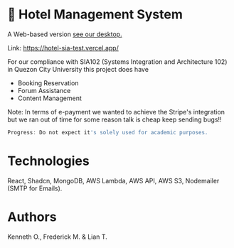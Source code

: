 # 🏩 Hotel Management System

A Web-based version [see our desktop.](https://github.com/itgauy/GEN-HOTEL-VB)

Link: https://hotel-sia-test.vercel.app/

For our compliance with SIA102 (Systems Integration and Architecture 102) in Quezon City University this project does have
- Booking Reservation
- Forum Assistance
- Content Management

Note: In terms of e-payment we wanted to achieve the Stripe's integration but we ran out of time for some reason talk is cheap keep sending bugs!!

```js
Progress: Do not expect it's solely used for academic purposes.
```

# Technologies
React, Shadcn, MongoDB, AWS Lambda, AWS API, AWS S3, Nodemailer (SMTP for Emails).

# Authors
Kenneth O., Frederick M. & Lian T.
